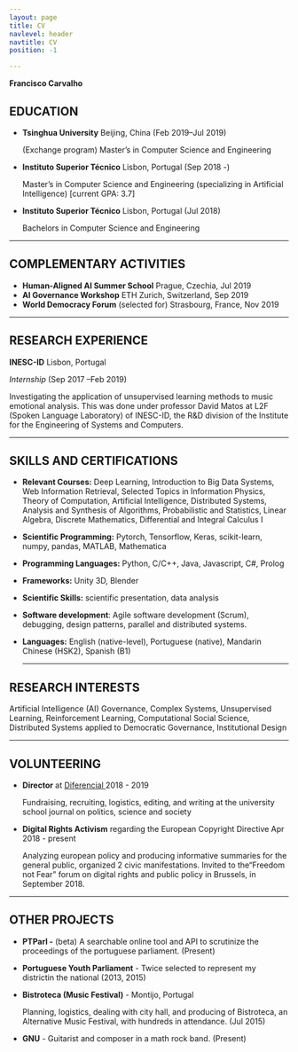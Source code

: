 ```yaml
---
layout: page
title: CV
navlevel: header
navtitle: CV
position: -1

---
```

**Francisco Carvalho**

## **EDUCATION**

* **Tsinghua University** Beijing, China (Feb 2019–Jul 2019)

  (Exchange program) Master’s in Computer Science and Engineering
* **Instituto Superior Técnico** Lisbon, Portugal (Sep 2018 -)

  Master’s in Computer Science and Engineering (specializing in Artificial Intelligence) \[current GPA: 3.7\]
* **Instituto Superior Técnico** Lisbon, Portugal (Jul 2018)

  Bachelors in Computer Science and Engineering

***

## **COMPLEMENTARY ACTIVITIES**

* **Human-Aligned AI Summer School** Prague, Czechia, Jul 2019
* **AI Governance Workshop** ETH Zurich, Switzerland, Sep 2019
* **World Democracy Forum** (selected for) Strasbourg, France, Nov 2019

***

## **RESEARCH EXPERIENCE**

**INESC-ID** Lisbon, Portugal

_Internship_ (Sep 2017 –Feb 2019)

Investigating the application of unsupervised learning methods to music emotional analysis. This was done under professor David Matos at L2F (Spoken Language Laboratory) of INESC-ID, the R&D division of the Institute for the Engineering of Systems and Computers.

***

## **SKILLS AND CERTIFICATIONS**

* **Relevant Courses:** Deep Learning, Introduction to Big Data Systems, Web Information Retrieval, Selected Topics in Information Physics, Theory of Computation, Artificial Intelligence, Distributed Systems, Analysis and Synthesis of Algorithms, Probabilistic and Statistics, Linear Algebra, Discrete Mathematics, Differential and Integral Calculus I
* **Scientific Programming:** Pytorch, Tensorflow, Keras, scikit-learn, numpy, pandas, MATLAB, Mathematica
* **Programming Languages:** Python, C/C++, Java, Javascript, C#, Prolog
* **Frameworks:** Unity 3D, Blender
* **Scientific Skills:** scientific presentation, data analysis
* **Software development**: Agile software development (Scrum), debugging, design patterns, parallel and distributed systems.
* **Languages:** English (native-level), Portuguese (native), Mandarin Chinese (HSK2), Spanish (B1)

  ***

## **RESEARCH INTERESTS**

Artificial Intelligence (AI) Governance, Complex Systems, Unsupervised Learning, Reinforcement Learning, Computational Social Science, Distributed Systems applied to Democratic Governance, Institutional Design

***

## **VOLUNTEERING**

* **Director** at [Diferencial ](https://diferencial.tecnico.ulisboa.pt/)2018 - 2019

  Fundraising, recruiting, logistics, editing, and writing at the university school journal on politics, science and society
* **Digital Rights Activism** regarding the European Copyright Directive Apr 2018 - present

  Analyzing european policy and producing informative summaries for the general public, organized 2 civic manifestations. Invited to the“Freedom not Fear” forum on digital rights and public policy in Brussels, in September 2018.

***

## **OTHER PROJECTS**

* **PTParl -** (beta) A searchable online tool and API to scrutinize the proceedings of the portuguese parliament. (Present)
* **Portuguese Youth Parliament** - Twice selected to represent my districtin the national (2013, 2015)
* **Bistroteca (Music Festival)** - Montijo, Portugal

  Planning, logistics, dealing with city hall, and producing of Bistroteca, an Alternative Music Festival, with hundreds in attendance. (Jul 2015)
* **GNU** - Guitarist and composer in a math rock band. (Present)

